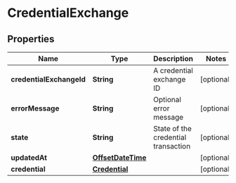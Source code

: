 

# CredentialExchange

## Properties

Name | Type | Description | Notes
------------ | ------------- | ------------- | -------------
**credentialExchangeId** | **String** | A credential exchange ID |  [optional]
**errorMessage** | **String** | Optional error message |  [optional]
**state** | **String** | State of the credential transaction |  [optional]
**updatedAt** | [**OffsetDateTime**](OffsetDateTime.md) |  |  [optional]
**credential** | [**Credential**](Credential.md) |  |  [optional]




